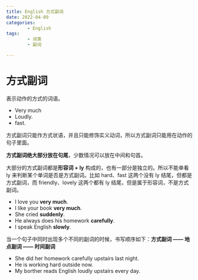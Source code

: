 ```yaml
---
title: English 方式副词
date: 2022-04-09
categories:
        - English
tags:
        - 词类
        - 副词

---
```


# 方式副词

表示动作的方式的词语。

- Very much
- Loudly.
- fast.

方式副词只能作方式状语，并且只能修饰实义动词，所以方式副词只能用在动作的句子里面。

**方式副词绝大部分放在句尾**，少数情况可以放在中间和句首。

大部分的方式副词都是**形容词 + ly** 构成的，也有一部分是独立的。所以不能单看 ly 来判断某个单词是否是方式副词。比如 hard、fast 这两个没有 ly 结尾，但都是方式副词，而 friendly、lovely 这两个都有 ly 结尾，但是属于形容词，不是方式副词。

- I love you **very much**.
- I like your book **very much**.
- She cried **suddenly**.
- He always does his homework **carefully**.
- I speak English **slowly**.

当一个句子中同时出现多个不同的副词的时候，书写顺序如下：**方式副词 —— 地点副词 —— 时间副词**

- She did her homework carefully upstairs last night.
- He is working hard outside now.
- My borther reads English loudly upstairs every day.
